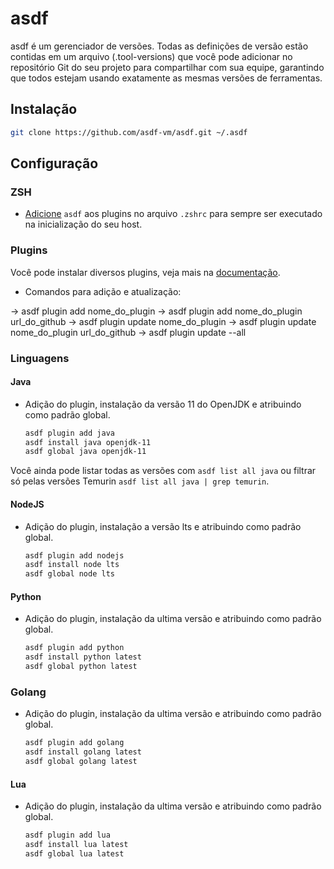 # asdf

asdf é um gerenciador de versões. Todas as definições de versão estão contidas em um arquivo (.tool-versions) que você pode adicionar no repositório Git do seu projeto para compartilhar com sua equipe, garantindo que todos estejam usando exatamente as mesmas versões de ferramentas.

## Instalação

```sh
git clone https://github.com/asdf-vm/asdf.git ~/.asdf
```

## Configuração

### ZSH

* [Adicione](/zsh.md/#Plugins) `asdf` aos plugins no arquivo `.zshrc` para sempre ser executado na inicialização do seu host.

### Plugins

Você pode instalar diversos plugins, veja mais na [documentação](https://asdf-vm.com/guide/getting-started.html#_4-install-a-plugin).

* Comandos para adição e atualização:

→ asdf plugin add nome_do_plugin
→ asdf plugin add nome_do_plugin url_do_github
→ asdf plugin update nome_do_plugin
→ asdf plugin update nome_do_plugin url_do_github
→ asdf plugin update --all

### Linguagens

#### Java

* Adição do plugin, instalação da versão 11 do OpenJDK e atribuindo como padrão global.

    ```sh
    asdf plugin add java
    asdf install java openjdk-11
    asdf global java openjdk-11
    ```

Você ainda pode listar todas as versões com `asdf list all java` ou filtrar só pelas versões Temurin `asdf list all java | grep temurin`.

#### NodeJS

* Adição do plugin, instalação a versão lts e atribuindo como padrão global.

    ```sh
    asdf plugin add nodejs
    asdf install node lts
    asdf global node lts
    ```

#### Python

* Adição do plugin, instalação da ultima versão e atribuindo como padrão global.

    ```sh
    asdf plugin add python
    asdf install python latest
    asdf global python latest
    ```

### Golang

* Adição do plugin, instalação da ultima versão e atribuindo como padrão global.

    ```sh
    asdf plugin add golang
    asdf install golang latest
    asdf global golang latest
    ```

#### Lua

* Adição do plugin, instalação da ultima versão e atribuindo como padrão global.

    ```sh
    asdf plugin add lua
    asdf install lua latest
    asdf global lua latest
    ```

